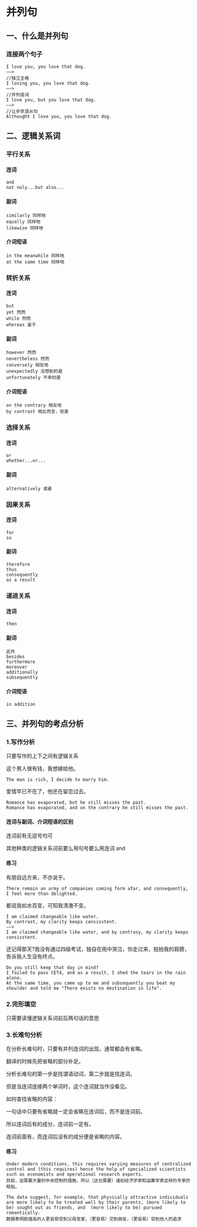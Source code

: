 # 并列句

## 一、什么是并列句

### 连接两个句子

```
I love you, you love that dog.
——>
//独立主格
I loving you, you love that dog.
——>
//并列连词
I love you, but you love that dog.
——>
//让步状语从句
Althought I love you, you love that dog.
```

## 二、逻辑关系词

### 平行关系

#### 连词

```
and
not noly...but also...
```

#### 副词

```
similarly 同样地
equally 同样地
likewise 同样地
```

#### 介词短语

```
in the meanwhile 同样地
at the same time 同样地
```

### 转折关系

#### 连词

```
but
yet 然而
while 然而
whereas 鉴于
```

#### 副词

```
however 然而
nevertheless 然而
conversely 相反地
unexpectedly 没想到的是
unfortunately 不幸的是
```

#### 介词短语

```
on the contrary 相反地
by contrast 相比而言，但是
```

### 选择关系

#### 连词

```
or
whether...or...
```

#### 副词

```
alternatively 或者
```

### 因果关系

#### 连词

```
for
so
```

#### 副词

```
therefore
thus
consequently
as a result
```

### 递进关系

#### 连词

```
then
```

#### 副词

```
此外
besides 
furthermore
moreover
additionally
subsequently
```

#### 介词短语

```
in addition
```

## 三、并列句的考点分析

### 1.写作分析

只要写作的上下之间有逻辑关系

这个男人很有钱，我想嫁给他。

```
The man is rich, I decide to marry him.
```

爱情早已不在了，他还在留恋过去。

```
Romance has evaporated, but he still misses the past.
Romance has evaporated, and on the contrary he still misses the past.
```

#### 连词与副词、介词短语的区别

连词前有无逗号均可

其他种类的逻辑关系词前要么用句号要么用连词 and

#### 练习

有朋自远方来，不亦说乎。

```
There remain an army of companies coming form afar, and consequently, I feel more than delighted.
```

都说我如水百变，可知我清澈不变。

```
I am claimed changeable like water.
By contrast, my clarity keeps consisstent.
——>
I am claimed changeable like water, and by contrasy, my clarity keeps consisstent.
```

还记得那天?我没有通过四级考试，独自在雨中哭泣，你走过来，拍拍我的肩膀，告诉我人生没有终点。

```
Do you still keep that day in mind?
I failed to pass CET4, and as a result, I shed the tears in the rain alone.
At the same time, you came up to me and subsequently you beat my shoulder and told me "There exists no destination in life".
```

### 2.完形填空

只需要读懂逻辑关系词前后两句话的意思

### 3.长难句分析

在分析长难句时，只要有并列连词的出现，通常都会有省略。

翻译的时候先把省略的部分补足。

分析长难句的第一步是找谓语动词，第二步就是找连词。

但是当连词连接两个单词时，这个连词就当作没看见。

如何查找省略的内容：

一句话中只要有省略就一定会省略在连词后，而不是连词前。

所以连词后有的成分，连词前一定有。

连词前面有，而连词后没有的成分便是省略的内容。

#### 练习

```
Under modern conditions, this requires varying measures of centralized control and (this requires) hence the help of specialized scientists such as economists and operational research experts.
目前，这需要大量的中央控制的措施，所以（这也需要）诸如经济学家和运筹学家这样的专家的帮助。

The data suggest, for example, that physically attractive individuals are more likely to be treated well by their parents, (more likely to be) sought out as friends, and  (more likely to be) pursued romantically.
数据表明颜值高的人更容易受到父母宠爱，（更容易）交到朋友，（更容易）受到他人的追求
```

